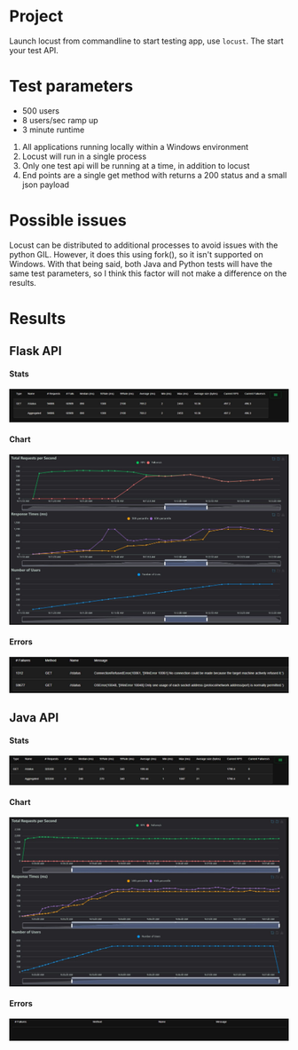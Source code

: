 # Project

Launch locust from commandline to start testing app, use `locust`. The start your test API.

# Test parameters
- 500 users
- 8 users/sec ramp up
- 3 minute runtime

1. All applications running locally within a Windows environment
1. Locust will run in a single process
1. Only one test api will be running at a time, in addition to locust
1. End points are a single get method with returns a 200 status and a small json payload

# Possible issues

Locust can be distributed to additional processes to avoid issues with the python GIL. However, it does this using fork(), so it isn't supported on Windows. With that being said, both Java and Python tests will have the same test parameters, so I think this factor will not make a difference on the results.

# Results

## Flask API

#### Stats
![](resultimages/pythonstats.JPG)

#### Chart
![](resultimages/pythonchart.JPG)

#### Errors
![](resultimages/pythonfailures.JPG)

## Java API

#### Stats
![](resultimages/javastats.JPG)

#### Chart
![](resultimages/javachart.JPG)

#### Errors
![](resultimages/javafailures.JPG)